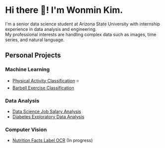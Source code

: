 # Hi there 👋! I'm Wonmin Kim.

I'm a senior data science student at Arizona State University with internship experience in data analysis and engineering.  
My professional interests are handling complex data such as images, time series, and natural language.

## Personal Projects
### Machine Learning
- [Physical Activity Classification](https://github.com/1minute99/physical-activity-predictor) ⭐️
- [Barbell Exercise Classification](https://github.com/1minute99/Barbell-Exercise-Classifier)

### Data Analysis
- [Data Science Job Salary Analysis](https://github.com/1minute99/DataScience-Job-Salary-Analysis)
- [Diabetes Exploratory Data Analysis](https://github.com/1minute99/Diabetes-EDA?tab=readme-ov-file#diabetes-exploratory-data-analysis)

### Computer Vision
- [Nutrition Facts Label OCR](https://github.com/1minute99/Nutrition-Facts-Label-Calculator) (In progress)
